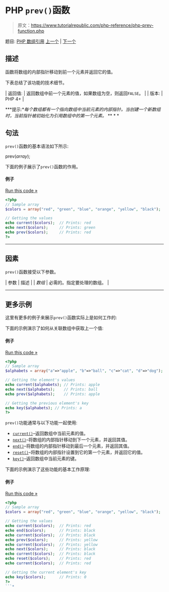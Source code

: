 # PHP `prev()`函数

> 原文：<https://www.tutorialrepublic.com/php-reference/php-prev-function.php>

题目: [PHP 数组引用](php-array-functions.php) [上一个](php-pos-function.php) | [下一个](php-range-function.php)

## 描述

函数将数组的内部指针移动到前一个元素并返回它的值。

下表总结了该功能的技术细节。

| 返回值: | 返回数组中前一个元素的值，如果数组为空，则返回`FALSE`。 |
| 版本: | PHP 4+ |

 ***提示:**每个数组都有一个指向数组中当前元素的内部指针。当创建一个新数组时，当前指针被初始化为引用数组中的第一个元素。*  ** * *

## 句法

`prev()`函数的基本语法如下所示:

prev(*array*);

下面的例子展示了`prev()`函数的作用。

#### 例子

[Run this code »](../codelab.php?topic=php&file=get-the-previous-element-in-an-array "Run this code to view the output")

```php
<?php
// Sample array
$colors = array("red", "green", "blue", "orange", "yellow", "black");

// Getting the values
echo current($colors);  // Prints: red 
echo next($colors);     // Prints: green 
echo prev($colors);     // Prints: red
?>
```

* * *

## 因素

`prev()`函数接受以下参数。

| 参数 | 描述 |
| *数组* | 必需的。指定要处理的数组。 |

* * *

## 更多示例

这里有更多的例子来展示`prev()`函数实际上是如何工作的:

下面的示例演示了如何从关联数组中获取上一个值:

#### 例子

[Run this code »](../codelab.php?topic=php&file=get-the-key-and-value-of-previous-element-in-an-array "Run this code to view the output")

```php
<?php
// Sample array
$alphabets = array("a"=>"apple", "b"=>"ball", "c"=>"cat", "d"=>"dog");

// Getting the element's values
echo current($alphabets); // Prints: apple
echo next($alphabets);    // Prints: ball
echo prev($alphabets);    // Prints: apple

// Getting the previous element's key
echo key($alphabets); // Prints: a
?>
```

`prev()`功能通常与以下功能一起使用:

*   [`current()`](php-current-function.php)–返回数组中当前元素的值。
*   [`next()`](php-next-function.php)–将数组的内部指针移动到下一个元素，并返回其值。
*   [`end()`](php-end-function.php)–将数组的内部指针移动到最后一个元素，并返回其值。
*   [`reset()`](php-reset-function.php)–将数组的内部指针设置到它的第一个元素，并返回它的值。
*   [`key()`](php-key-function.php)–返回数组中当前元素的键。

下面的示例演示了这些功能的基本工作原理:

#### 例子

[Run this code »](../codelab.php?topic=php&file=using-prev-with-other-related-functions "Run this code to view the output")

```php
<?php
// Sample array
$colors = array("red", "green", "blue", "orange", "yellow", "black");

// Getting the values 
echo current($colors);  // Prints: red
echo end($colors);      // Prints: black
echo current($colors);  // Prints: black
echo prev($colors);     // Prints: yellow
echo current($colors);  // Prints: yellow
echo next($colors);     // Prints: black
echo current($colors);  // Prints: black
echo reset($colors);    // Prints: red
echo current($colors);  // Prints: red

// Getting the current element's key
echo key($colors);      // Prints: 0
?>
```*